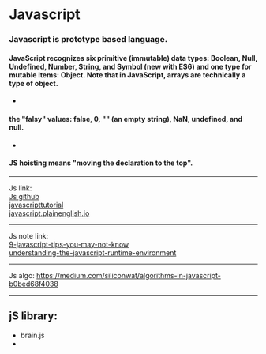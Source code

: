 # Javascript  
### Javascript is prototype based language.

#### JavaScript recognizes six primitive (immutable) data types: Boolean, Null, Undefined, Number, String, and Symbol (new with ES6) and one type for mutable items: Object. Note that in JavaScript, arrays are technically a type of object.  
-  
#### the "falsy" values: false, 0, "" (an empty string), NaN, undefined, and null.  
-  

#### JS hoisting means "moving the declaration to the top".   
-------  

Js link:  
[Js github](https://github.com/zloirock/core-js#ecmascript-array)  
[javascripttutorial](https://www.javascripttutorial.net/)    
[javascript.plainenglish.io](https://javascript.plainenglish.io/)    


------------------------------  
Js note link:  
[9-javascript-tips-you-may-not-know](https://www.chevtek.io/9-javascript-tips-you-may-not-know/#stack)    
[understanding-the-javascript-runtime-environment](https://medium.com/@gemma.croad/understanding-the-javascript-runtime-environment-4dd8f52f6fca)  

------------------------    
Js algo: https://medium.com/siliconwat/algorithms-in-javascript-b0bed68f4038  
  
------------------------------  

## jS library:
  - brain.js  
  - 
